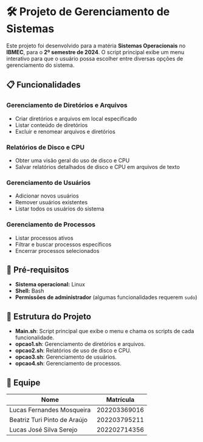 # 🛠️ Projeto de Gerenciamento de Sistemas

Este projeto foi desenvolvido para a matéria **Sistemas Operacionais** no **IBMEC**, para o **2º semestre de 2024**. O script principal exibe um menu interativo para que o usuário possa escolher entre diversas opções de gerenciamento do sistema.

## 📋 Funcionalidades

### Gerenciamento de Diretórios e Arquivos
- Criar diretórios e arquivos em local especificado
- Listar conteúdo de diretórios
- Excluir e renomear arquivos e diretórios

### Relatórios de Disco e CPU
- Obter uma visão geral do uso de disco e CPU
- Salvar relatórios detalhados de disco e CPU em arquivos de texto

### Gerenciamento de Usuários
- Adicionar novos usuários
- Remover usuários existentes
- Listar todos os usuários do sistema

### Gerenciamento de Processos
- Listar processos ativos
- Filtrar e buscar processos específicos
- Encerrar processos selecionados

## 🔧 Pré-requisitos

- **Sistema operacional:** Linux
- **Shell:** Bash
- **Permissões de administrador** (algumas funcionalidades requerem `sudo`)

## 📂 Estrutura do Projeto

* **Main.sh**: Script principal que exibe o menu e chama os scripts de cada funcionalidade.
* **opcao1.sh**: Gerenciamento de diretórios e arquivos.
* **opcao2.sh**: Relatórios de uso de disco e CPU.
* **opcao3.sh**: Gerenciamento de usuários.
* **opcao4.sh**: Gerenciamento de processos.

## 👥 Equipe 

| Nome                          | Matrícula      |
|-------------------------------|----------------|
| Lucas Fernandes Mosqueira     | 202203369016   |
| Beatriz Turi Pinto de Araújo  | 202203795211   |
| Lucas José Silva Serejo       | 202202714356   |


